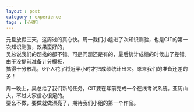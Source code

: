 ```yaml
---
layout : post
category : experience
tags : [心得]
---
```



元旦放假三天，这周过的真心快。周一我们小组进了次知识测验，也是CIT的第一次知识测验，效果蛮好的，		
吴总说我们的题找的都不错。可是问题还是有的，最后统计成绩的时候出了差错。由于没提前准备计分模板，		
搞得十分散乱，6个人花了将近半小时才把成绩统计出来。原来我们的准备还差的多！

周一晚上，吴总给了我们新的任务，CIT要在年前完成一个在线考试系统。亚历山大，不过大家信心很足的。		
要么不做，要做就做漂亮了，期待我们小组的第一个作品。



